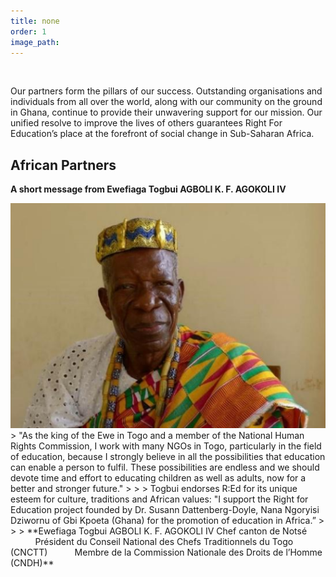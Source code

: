 ```yaml
---
title: none
order: 1
image_path:
---
```

&nbsp;

Our partners form the pillars of our success. Outstanding organisations and individuals from all over the world, along with our community on the ground in Ghana, continue to provide their unwavering support for our mission. Our unified resolve to improve the lives of others guarantees Right For Education’s place at the forefront of social change in Sub-Saharan Africa.

## African Partners

**A short message from Ewefiaga Togbui AGBOLI K. F. AGOKOLI IV**


<div class="form-group">
  <img class="img-responsive" src="/uploads/versions/king---x----529-378x---.png" />
</div>
> "As the king of the Ewe in Togo and a member of the National Human Rights Commission, I work with many NGOs in Togo, particularly in the field of education, because I strongly believe in all the possibilities that education can enable a person to fulfil. These possibilities are endless and we should devote time and effort to educating children as well as adults, now for a better and stronger future."
>
>
> Togbui endorses R:Ed for its unique esteem for culture, traditions and African values: "I support the Right for Education project founded by Dr. Susann Dattenberg-Doyle, Nana Ngoryisi Dziwornu of Gbi Kpoeta (Ghana) for the promotion of education in Africa.”
>
>
> **Ewefiaga Togbui AGBOLI K. F. AGOKOLI IV Chef canton de Nots&eacute; &nbsp; &nbsp; &nbsp; &nbsp; &nbsp; &nbsp; &nbsp; &nbsp; Pr&eacute;sident du Conseil National des Chefs Traditionnels du Togo (CNCTT) &nbsp; &nbsp; &nbsp; &nbsp; &nbsp; Membre de la Commission Nationale des Droits de l’Homme (CNDH)**
